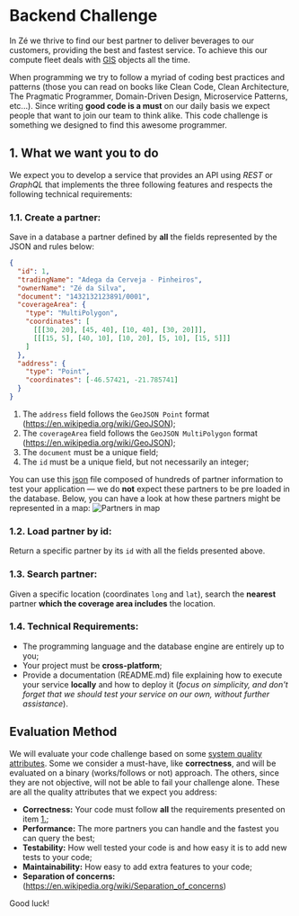 # Backend Challenge

In Zé we thrive to find our best partner to deliver beverages to our customers, providing the best and fastest service.
To achieve this our compute fleet deals with [GIS](https://en.wikipedia.org/wiki/Geographic_information_system) objects all the time.

When programming we try to follow a myriad of coding best practices and patterns (those you can read on books like Clean Code, Clean Architecture, The Pragmatic Programmer, Domain-Driven Design, Microservice Patterns, etc...).
Since writing **good code is a must** on our daily basis we expect people that want to join our team to think alike. This code challenge is something we designed to find this awesome programmer.

## 1. What we want you to do

We expect you to develop a service that provides an API using _REST_ or _GraphQL_ that implements the three following features and respects the following technical requirements:

### 1.1. Create a partner:
Save in a database a partner defined by **all** the fields represented by the JSON and rules below:
```json
{
  "id": 1, 
  "tradingName": "Adega da Cerveja - Pinheiros",
  "ownerName": "Zé da Silva",
  "document": "1432132123891/0001",
  "coverageArea": { 
    "type": "MultiPolygon", 
    "coordinates": [
      [[[30, 20], [45, 40], [10, 40], [30, 20]]], 
      [[[15, 5], [40, 10], [10, 20], [5, 10], [15, 5]]]
    ]
  },
  "address": { 
    "type": "Point",
    "coordinates": [-46.57421, -21.785741]
  }
}
```

1. The `address` field follows the `GeoJSON Point` format (https://en.wikipedia.org/wiki/GeoJSON);
2. The `coverageArea` field follows the `GeoJSON MultiPolygon` format (https://en.wikipedia.org/wiki/GeoJSON);
3. The `document` must be a unique field;
4. The `id` must be a unique field, but not necessarily an integer;

You can use this [json](files/pdvs.json) file composed of hundreds of partner information to test your application — we do **not** expect these partners to be pre loaded in the database.
Below, you can have a look at how these partners might be represented in a map:
![Partners in map](files/images/pdvs.png)

### 1.2. Load partner by id:
Return a specific partner by its `id` with all the fields presented above.

### 1.3. Search partner:
Given a specific location (coordinates `long` and `lat`), search the **nearest** partner **which the coverage area includes** the location.

### 1.4. Technical Requirements:
* The programming language and the database engine are entirely up to you;
* Your project must be **cross-platform**;
* Provide a documentation (README.md) file explaining how to execute your service **locally** and how to deploy it (*focus on simplicity, and don't forget that we should test your service on our own, without further assistance*).

## Evaluation Method

We will evaluate your code challenge based on some [system quality attributes](https://en.wikipedia.org/wiki/List_of_system_quality_attributes).
Some we consider a must-have, like **correctness**, and will be evaluated on a binary (works/follows or not) approach.
The others, since they are not objective, will not be able to fail your challenge alone.
These are all the quality attributes that we expect you address:
- **Correctness:** Your code must follow **all** the requirements presented on item [1.](#1-what-we-want-you-to-do);
- **Performance:** The more partners you can handle and the fastest you can query the best;
- **Testability:** How well tested your code is and how easy it is to add new tests to your code;
- **Maintainability:** How easy to add extra features to your code;
- **Separation of concerns:** (https://en.wikipedia.org/wiki/Separation_of_concerns)

Good luck!